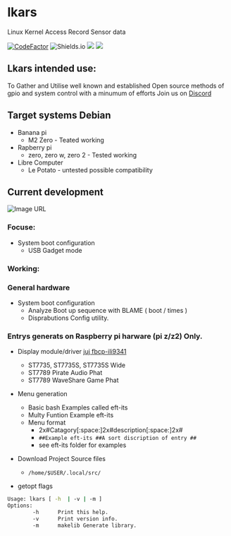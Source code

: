 
# lkars
Linux Kernel Access Record Sensor data

[![CodeFactor](https://www.codefactor.io/repository/github/tearran/lkars/badge)](https://www.codefactor.io/repository/github/tearran/lkars)
![Shields.io](https://img.shields.io/github/issues/Tearran/lkars)
![](https://img.shields.io/github/forks/Tearran/lkars)
![](https://img.shields.io/github/license/Tearran/lkars)

## Lkars intended use:

To Gather and Utilise well known and established Open source methods of gpio and system control with a minumum of efforts
Join us on [Discord](https://discord.gg/MENHMuTmyH)   
## Target systems Debian

- Banana pi
   - M2 Zero - Teated working
- Rapberry pi 
   - zero, zero w, zero 2 - Tested working
- Libre Computer
   - Le Potato - untested possible compatibility

## Current development 
![Image URL](https://media.discordapp.net/attachments/984851337768497242/987640266825564210/lkars-config.png)
### Focuse:
- System boot configuration
   - USB Gadget mode
   
### Working:
### General hardware
- System boot configuration
   - Analyze Boot up sequence with BLAME ( boot / times )
   - Disprabutions Config utility.

### Entrys generats on Raspberry pi harware (pi z/z2) Only.
- Display module/driver [juj fbcp-ili9341](https://github.com/juj/fbcp-ili9341)
   - ST7735, ST7735S, ST7735S Wide
   - ST7789 Pirate Audio Phat
   - ST7789 WaveShare Game Phat


- Menu generation
   - Basic bash Examples called eft-its
   - Multy Funtion Example eft-its
   - Menu format
      - 2x#Catagory[:space:]2x#description[:space:]2x# 
      - `##Example eft-its ##A sort discription of entry ##`
      - see eft-its folder for examples
- Download Project Source files
   - `/home/$USER/.local/src/` 
- getopt flags
      
```bash
Usage: lkars [ -h  | -v | -m ]
Options:
        -h      Print this help.
        -v      Print version info.
        -m      makelib Generate library.
```
